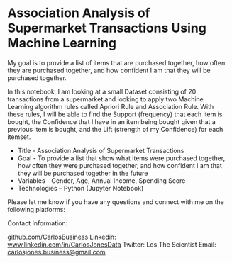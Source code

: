 # Association Analysis of Supermarket Transactions Using Machine Learning

My goal is to provide a list of items that are purchased together, how often they are purchased together, and how confident I am that they will be purchased together.

In this notebook, I am looking at a small Dataset consisting of 20 transactions from a supermarket and looking to apply two Machine Learning algorithm rules called Apriori Rule and Association Rule. With these rules, I will be able to find the Support (frequency) that each item is bought, the Confidence that I have in an item being bought given that a previous item is bought, and the Lift (strength of my Confidence) for each itemset.

* Title - Association Analysis of Supermarket Transactions
* Goal - To provide a list that show what items were purchased together, how often they were purchased together, and how confident i am that they will be purchased together in the future
* Variables - Gender, Age, Annual Income, Spending Score
* Technologies – Python (Jupyter Notebook)


Please let me know if you have any questions and connect with me on the following platforms:


Contact Information:


github.com/CarlosBusiness
Linkedin: www.linkedin.com/in/CarlosJonesData
Twitter: Los The Scientist
Email: carlosjones.business@gmail.com
